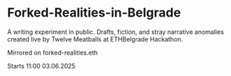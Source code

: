 # Forked-Realities-in-Belgrade
A writing experiment in public. Drafts, fiction, and stray narrative anomalies created live by Twelve Meatballs at ETHBelgrade Hackathon.

Mirrored on forked-realities.eth

Starts 11:00 03.06.2025



